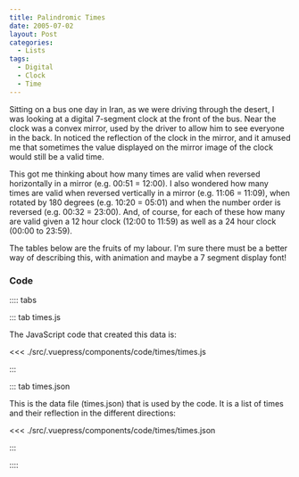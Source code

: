 ```yaml
---
title: Palindromic Times
date: 2005-07-02
layout: Post
categories:
  - Lists
tags:
  - Digital
  - Clock
  - Time
---
```


Sitting on a bus one day in Iran, as we were driving through the desert, I was looking at a digital 7-segment clock at the front of the bus. Near the clock was a convex mirror, used by the driver to allow him to see everyone in the back. In noticed the reflection of the clock in the mirror, and it amused me that sometimes the value displayed on the mirror image of the clock would still be a valid time.

<!-- more -->

This got me thinking about how many times are valid when reversed horizontally in a mirror (e.g. 00:51 = 12:00). I also wondered how many times are valid when reversed vertically in a mirror (e.g. 11:06 = 11:09), when rotated by 180 degrees (e.g. 10:20 = 05:01) and when the number order is reversed (e.g. 00:32 = 23:00). And, of course, for each of these how many are valid given a 12 hour clock (12:00 to 11:59) as well as a 24 hour clock (00:00 to 23:59).

The tables below are the fruits of my labour. I'm sure there must be a better way of describing this, with animation and maybe a 7 segment display font!

<code-times-table :clock="24"/>

<code-times-table :clock="12"/>

### Code

:::: tabs

::: tab times.js

The JavaScript code that created this data is:

<<< ./src/.vuepress/components/code/times/times.js

:::

::: tab times.json

This is the data file (times.json) that is used by the code. It is a list of times and their reflection in the different directions:

<<< ./src/.vuepress/components/code/times/times.json

:::

::::
